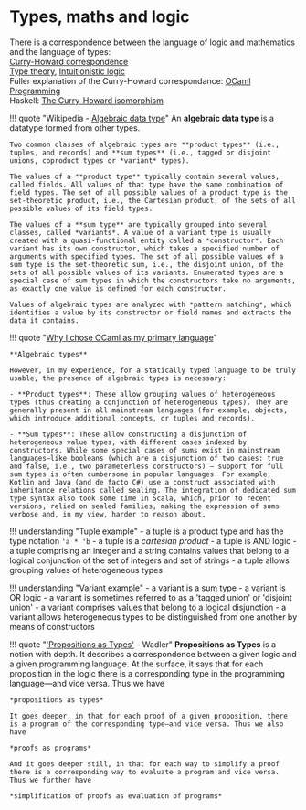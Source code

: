 # Types, maths and logic

There is a correspondence between the language of logic and mathematics and the language of types:    
[Curry-Howard correspondence](https://en.wikipedia.org/wiki/Curry%E2%80%93Howard_correspondence)    
[Type theory](https://en.wikipedia.org/wiki/Type_theory), [Intuitionistic logic](https://en.wikipedia.org/wiki/Type_theory#Connections_to_foundations)    
Fuller explanation of the Curry-Howard correspondance: [OCaml Programming](https://cs3110.github.io/textbook/chapters/adv/curry-howard.html)    
Haskell: [The Curry-Howard isomorphism](https://en.wikibooks.org/wiki/Haskell/The_Curry%E2%80%93Howard_isomorphism)

!!! quote "Wikipedia - [Algebraic data type](https://en.wikipedia.org/wiki/Algebraic_data_type)"
    An **algebraic data type** is a datatype formed from other types.
    
    Two common classes of algebraic types are **product types** (i.e., tuples, and records) and **sum types** (i.e., tagged or disjoint unions, coproduct types or *variant* types).
    
    The values of a **product type** typically contain several values, called fields. All values of that type have the same combination of field types. The set of all possible values of a product type is the set-theoretic product, i.e., the Cartesian product, of the sets of all possible values of its field types.
    
    The values of a **sum type** are typically grouped into several classes, called *variants*. A value of a variant type is usually created with a quasi-functional entity called a *constructor*. Each variant has its own constructor, which takes a specified number of arguments with specified types. The set of all possible values of a sum type is the set-theoretic sum, i.e., the disjoint union, of the sets of all possible values of its variants. Enumerated types are a special case of sum types in which the constructors take no arguments, as exactly one value is defined for each constructor.
    
    Values of algebraic types are analyzed with *pattern matching*, which identifies a value by its constructor or field names and extracts the data it contains. 

!!! quote "[Why I chose OCaml as my primary language](https://xvw.lol/en/articles/why-ocaml.html)"

    **Algebraic types**

    However, in my experience, for a statically typed language to be truly usable, the presence of algebraic types is necessary:

    - **Product types**: These allow grouping values of heterogeneous types (thus creating a conjunction of heterogeneous types). They are generally present in all mainstream languages (for example, objects, which introduce additional concepts, or tuples and records).

    - **Sum types**: These allow constructing a disjunction of heterogeneous value types, with different cases indexed by constructors. While some special cases of sums exist in mainstream languages—like booleans (which are a disjunction of two cases: true and false, i.e., two parameterless constructors) — support for full sum types is often cumbersome in popular languages. For example, Kotlin and Java (and de facto C#) use a construct associated with inheritance relations called sealing. The integration of dedicated sum type syntax also took some time in Scala, which, prior to recent versions, relied on sealed families, making the expression of sums verbose and, in my view, harder to reason about.


!!! understanding "Tuple example"
    - a tuple is a product type and has the type notation `'a * 'b`
    - a tuple is a *cartesian product*
    - a tuple is AND logic
    - a tuple comprising an integer and a string contains values that belong to a logical conjunction of the set of integers and set of strings 
    - a tuple allows grouping values of heterogeneous types

!!! understanding "Variant example"
    - a variant is a sum type
    - a variant is OR logic
    - a variant is sometimes referred to as a 'tagged union' or 'disjoint union'
    - a variant comprises values that belong to a logical disjunction 
    - a variant allows heterogeneous types to be distinguished from one another by means of constructors
    
!!! quote "['Propositions as Types'](https://dl.acm.org/doi/pdf/10.1145/2699407) - Wadler"
    **Propositions as Types** is a notion with depth. It describes a correspondence between a given logic and a given programming language. At the surface, it says that for each proposition in the logic there is a corresponding type in the programming language—and vice versa. Thus we have
    
    *propositions as types*
    
    It goes deeper, in that for each proof of a given proposition, there is a program of the corresponding type—and vice versa. Thus we also have
    
    *proofs as programs*
    
    And it goes deeper still, in that for each way to simplify a proof there is a corresponding way to evaluate a program and vice versa. Thus we further have
    
    *simplification of proofs as evaluation of programs*